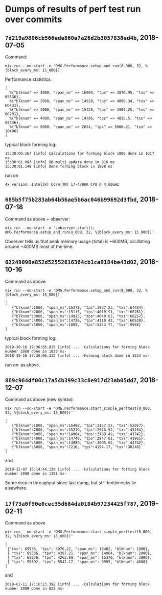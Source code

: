 # Dumps of results of perf test run over commits

## `7d219a9806cb566ede860e7a26d2b3057838ed4b`, 2018-07-05

Command:

```
mix run --no-start -e 'OMG.Performance.setup_and_run(8_000, 32, %{block_every_ms: 15_000})'
```

Performance statistics:
```
[
  %{"blknum" => 1000, "span_ms" => 16904, "tps" => 3876.95, "txs" => 65536},
  %{"blknum" => 2000, "span_ms" => 14920, "tps" => 4050.34, "txs" => 60431},
  %{"blknum" => 3000, "span_ms" => 15428, "tps" => 3907.25, "txs" => 60281},
  %{"blknum" => 4000, "span_ms" => 14706, "tps" => 4035.5, "txs" => 59346},
  %{"blknum" => 5000, "span_ms" => 2054, "tps" => 5066.21, "txs" => 10406}
]

```

typical block forming log:
```
15:30:00.267 [info] Calculations for forming block 1000 done in 1017 ms
15:30:01.083 [info] DB.multi_update done in 816 ms
15:30:01.148 [info] Done forming block in 1898 ms
```

run on
```
4x version: Intel(R) Core(TM) i7-4790K CPU @ 4.00GHz
```

## `685b5f75b283ab64b56ae5b6ac046b99692d3fbd`, 2018-07-18

Command as above + observer:

```
mix run --no-start -e ':observer.start(); OMG.Performance.setup_and_run(8_000, 32, %{block_every_ms: 15_000})'
```

Observer tells us that peak memory usage (total) is ~600MB, oscillating around ~400MB most of the time.

## `62249098e852d52552616364cb1ca9184be43d02`, 2018-10-16

Command as above:

```
mix run --no-start -e 'OMG.Performance.setup_and_run(8_000, 32, %{block_every_ms: 15_000})'
```

```
[
   {"blknum":1000, "span_ms":16378, "tps":3937.23, "txs":64484},
   {"blknum":2000, "span_ms":15115, "tps":4019.91, "txs":60761},
   {"blknum":3000, "span_ms":14915, "tps":4040.03, "txs":60257},
   {"blknum":4000, "span_ms":14726, "tps":4110.42, "txs":60530},
   {"blknum":5000, "span_ms":1865,  "tps":5344.77, "txs":9968}
]
```

typical block forming log:
```
2018-10-16 17:30:05.815 [info] ... ⋅Calculations for forming block number 2000 done in 1036 ms⋅
2018-10-16 17:30:06.312 [info] ... ⋅Forming block done in 1533 ms⋅
```

run on: as above.

## `869c964df00c17a54b399c33c8e917d23ab05dd7`, 2018-12-07

Command as above (new syntax):

```
mix run --no-start -e 'OMG.Performance.start_simple_perftest(8_000, 32, %{block_every_ms: 15_000})'
```

```
[
   {"blknum":1000, "span_ms":16488, "tps":3157.27, "txs":52057},
   {"blknum":2000, "span_ms":15219, "tps":2973.52, "txs":45254},
   {"blknum":3000, "span_ms":14964, "tps":2789.49, "txs":41742},
   {"blknum":4000, "span_ms":14740, "tps":2847.01, "txs":41965},
   {"blknum":5000, "span_ms":14889, "tps":3005.04, "txs":44742},
   {"blknum":6000, "span_ms":7210, "tps":4194.17, "txs":30240}
]
```

and

```
2018-12-07 15:14:44.129 [info] ... ⋅Calculations for forming block number 3000 done in 1391 ms⋅
```

Some drop in throughput since last dump, but still bottlenecks lie elsewhere.

## `17f73a0f90e0cec35d684da0104b97234425f787`, 2019-02-11

Command as above

```
mix run --no-start -e 'OMG.Performance.start_simple_perftest(8_000, 32, %{block_every_ms: 15_000})'
```

```
[
 {"txs": 65536, "tps": 3976.22, "span_ms": 16482, "blknum": 1000}, 
 { "txs": 65536, "tps": 4397.21, "span_ms": 14904, "blknum": 2000}, 
 { "txs": 65536, "tps": 4263.89, "span_ms": 15370, "blknum": 3000}, 
 { "txs": 59392, "tps": 5942.17, "span_ms": 9995, "blknum": 4000}
]
```

and
```
2019-02-11 17:16:23.392 [info] ... ⋅Calculations for forming block number 2000 done in 832 ms⋅
```
